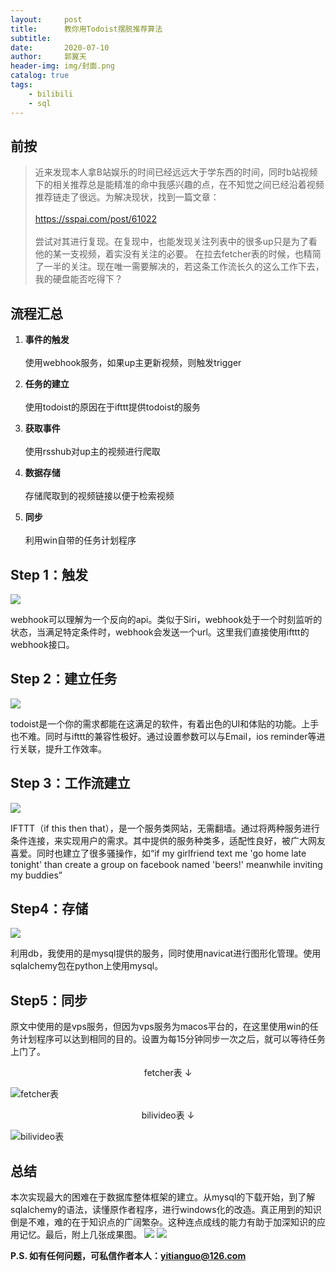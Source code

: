 ```yaml
---
layout:     post
title:      教你用Todoist摆脱推荐算法
subtitle:    
date:       2020-07-10
author:     郭翼天
header-img: img/封面.png
catalog: true
tags:
    - bilibili
    - sql
---
```


## 前按
>近来发现本人拿B站娱乐的时间已经远远大于学东西的时间，同时b站视频下的相关推荐总是能精准的命中我感兴趣的点，在不知觉之间已经沿着视频推荐链走了很远。为解决现状，找到一篇文章： <br />  
>https://sspai.com/post/61022 <br />  
>尝试对其进行复现。在复现中，也能发现关注列表中的很多up只是为了看他的某一支视频，着实没有关注的必要。
在拉去fetcher表的时候，也精简了一半的关注。现在唯一需要解决的，若这条工作流长久的这么工作下去，我的硬盘能否吃得下？


## 流程汇总
1. **事件的触发** <br />   
使用webhook服务，如果up主更新视频，则触发trigger<br />   

2. **任务的建立** <br />   
使用todoist的原因在于ifttt提供todoist的服务<br />   

3. **获取事件** <br />   
使用rsshub对up主的视频进行爬取<br />   

4. **数据存储** <br />   
存储爬取到的视频链接以便于检索视频<br />   

5. **同步** <br />   
利用win自带的任务计划程序<br />   


## Step 1：触发

![](https://tva1.sinaimg.cn/large/007S8ZIlgy1gglxloqni9j307905qwec.jpg)


webhook可以理解为一个反向的api。类似于Siri，webhook处于一个时刻监听的状态，当满足特定条件时，webhook会发送一个url。这里我们直接使用ifttt的webhook接口。

## Step 2：建立任务
![](https://tva1.sinaimg.cn/large/007S8ZIlgy1gglxlp306jj30ip06ljr7.jpg)

todoist是一个你的需求都能在这满足的软件，有着出色的UI和体贴的功能。上手也不难。同时与ifttt的兼容性极好。通过设置参数可以与Email，ios reminder等进行关联，提升工作效率。

## Step 3：工作流建立
![](https://tva1.sinaimg.cn/large/007S8ZIlgy1gglxlpwaprj30a702b07g.jpg)

IFTTT（if this then that），是一个服务类网站，无需翻墙。通过将两种服务进行条件连接，来实现用户的需求。其中提供的服务种类多，适配性良好，被广大网友喜爱。同时也建立了很多骚操作，如“if my girlfriend text me 'go home late tonight' than create a group on facebook named 'beers!' meanwhile inviting my buddies”


## Step4：存储
![](https://tva1.sinaimg.cn/large/007S8ZIlgy1gglxlphkjqj308p07d3yk.jpg)

利用db，我使用的是mysql提供的服务，同时使用navicat进行图形化管理。使用sqlalchemy包在python上使用mysql。


## Step5：同步
原文中使用的是vps服务，但因为vps服务为macos平台的，在这里使用win的任务计划程序可以达到相同的目的。设置为每15分钟同步一次之后，就可以等待任务上门了。

<center>fetcher表 ↓</center>

![fetcher表](https://tva1.sinaimg.cn/large/007S8ZIlgy1gglxlq9smcj30rd0653yn.jpg)



<center>bilivideo表 ↓</center>

![bilivideo表](https://tva1.sinaimg.cn/large/007S8ZIlgy1gglxlqsl2sj30nk05fmxa.jpg)

## 总结
本次实现最大的困难在于数据库整体框架的建立。从mysql的下载开始，到了解sqlalchemy的语法，读懂原作者程序，进行windows化的改造。真正用到的知识倒是不难，难的在于知识点的广阔繁杂。这种连点成线的能力有助于加深知识的应用记忆。最后，附上几张成果图。
![](https://tva1.sinaimg.cn/large/007S8ZIlgy1gglyjid26yj31400u0go9.jpg)
![](https://tva1.sinaimg.cn/large/007S8ZIlgy1gglyjgycztj31400u0wip.jpg)

**P.S. 如有任何问题，可私信作者本人：yitianguo@126.com**